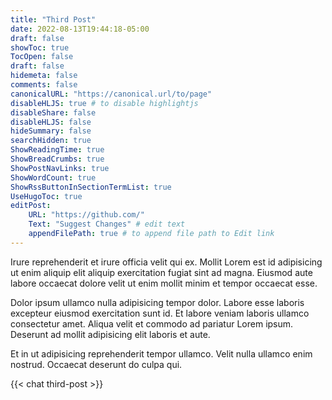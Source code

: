 ```yaml
---
title: "Third Post"
date: 2022-08-13T19:44:18-05:00
draft: false
showToc: true
TocOpen: false
draft: false
hidemeta: false
comments: false
canonicalURL: "https://canonical.url/to/page"
disableHLJS: true # to disable highlightjs
disableShare: false
disableHLJS: false
hideSummary: false
searchHidden: true
ShowReadingTime: true
ShowBreadCrumbs: true
ShowPostNavLinks: true
ShowWordCount: true
ShowRssButtonInSectionTermList: true
UseHugoToc: true
editPost:
    URL: "https://github.com/"
    Text: "Suggest Changes" # edit text
    appendFilePath: true # to append file path to Edit link
---
```


Irure reprehenderit et irure officia velit qui ex. Mollit Lorem est id adipisicing ut enim aliquip elit aliquip exercitation fugiat sint ad magna. Eiusmod aute labore occaecat dolore velit ut enim mollit minim et tempor occaecat esse.

Dolor ipsum ullamco nulla adipisicing tempor dolor. Labore esse laboris excepteur eiusmod exercitation sunt id. Et labore veniam laboris ullamco consectetur amet. Aliqua velit et commodo ad pariatur Lorem ipsum. Deserunt ad mollit adipisicing elit laboris et aute.

Et in ut adipisicing reprehenderit tempor ullamco. Velit nulla ullamco enim nostrud. Occaecat deserunt do culpa qui.

{{< chat third-post >}}